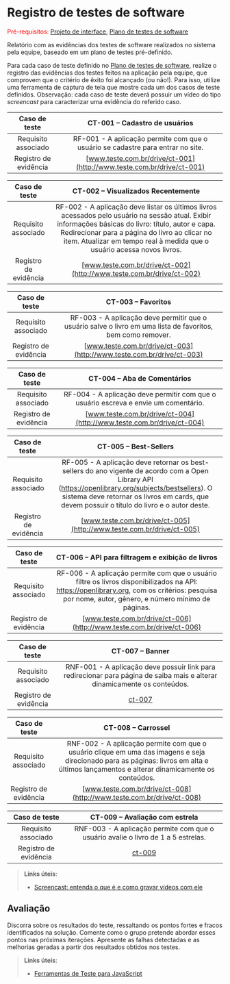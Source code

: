 # Registro de testes de software

<span style="color:red">Pré-requisitos: <a href="05-Projeto-interface.md"> Projeto de interface</a></span>, <a href="08-Plano-testes-software.md"> Plano de testes de software</a>

Relatório com as evidências dos testes de software realizados no sistema pela equipe, baseado em um plano de testes pré-definido.

Para cada caso de teste definido no <a href="08-Plano-testes-software.md"> Plano de testes de software</a>, realize o registro das evidências dos testes feitos na aplicação pela equipe, que comprovem que o critério de êxito foi alcançado (ou não!). Para isso, utilize uma ferramenta de captura de tela que mostre cada um dos casos de teste definidos. Observação: cada caso de teste deverá possuir um vídeo do tipo _screencast_ para caracterizar uma evidência do referido caso.

| **Caso de teste** | **CT-001 – Cadastro de usuários** |
|:---: |:---: |
| Requisito associado | RF-001 - A aplicação permite com que o usuário se cadastre para entrar no site. |
| Registro de evidência | [www.teste.com.br/drive/ct-001](http://www.teste.com.br/drive/ct-001) |

| **Caso de teste** | **CT-002 – Visualizados Recentemente** |
|:---: |:---: |
| Requisito associado | RF-002 - A aplicação deve listar os últimos livros acessados pelo usuário na sessão atual. Exibir informações básicas do livro: título, autor e capa. Redirecionar para a página do livro ao clicar no item. Atualizar em tempo real à medida que o usuário acessa novos livros. |
| Registro de evidência | [www.teste.com.br/drive/ct-002](http://www.teste.com.br/drive/ct-002) |

| **Caso de teste** | **CT-003 – Favoritos** |
|:---: |:---: |
| Requisito associado | RF-003 - A aplicação deve permitir que o usuário salve o livro em uma lista de favoritos, bem como remover. |
| Registro de evidência | [www.teste.com.br/drive/ct-003](http://www.teste.com.br/drive/ct-003) |

| **Caso de teste** | **CT-004 – Aba de Comentários** |
|:---: |:---: |
| Requisito associado | RF-004 - A aplicação deve permitir com que o usuário escreva e envie um comentário. |
| Registro de evidência | [www.teste.com.br/drive/ct-004](http://www.teste.com.br/drive/ct-004) |

| **Caso de teste** | **CT-005 – Best-Sellers** |
|:---: |:---: |
| Requisito associado | RF-005 - A aplicação deve retornar os best-sellers do ano vigente de acordo com a Open Library API (https://openlibrary.org/subjects/bestsellers). O sistema deve retornar os livros em cards, que devem possuir o título do livro e o autor deste. |
| Registro de evidência | [www.teste.com.br/drive/ct-005](http://www.teste.com.br/drive/ct-005) |

| **Caso de teste** | **CT-006 – API para filtragem e exibição de livros** |
|:---: |:---: |
| Requisito associado | RF-006 - A aplicação permite com que o usuário filtre os livros disponibilizados na API: https://openlibrary.org, com os critérios: pesquisa por nome, autor, gênero, e número mínimo de páginas. |
| Registro de evidência | [www.teste.com.br/drive/ct-006](http://www.teste.com.br/drive/ct-006) |

| **Caso de teste** | **CT-007 – Banner** |
|:---: |:---: |
| Requisito associado | RNF-001 - A aplicação deve possuir link para redirecionar para página de saiba mais e alterar dinamicamente os conteúdos. |
| Registro de evidência | [ct-007](https://drive.google.com/drive/folders/1E6STFhpE3L9kMlMLtPuaFNTV1iv4jE-Z?usp=sharing) |

| **Caso de teste** | **CT-008 – Carrossel** |
|:---: |:---: |
| Requisito associado | RNF-002 - A aplicação permite com que o usuário clique em uma das imagens e seja direcionado para as páginas: livros em alta e últimos lançamentos e alterar dinamicamente os conteúdos. |
| Registro de evidência | [www.teste.com.br/drive/ct-008](http://www.teste.com.br/drive/ct-008) |

| **Caso de teste** | **CT-009 – Avaliação com estrela** |
|:---: |:---: |
| Requisito associado | RNF-003 - A aplicação permite com que o usuário avalie o livro de 1 a 5 estrelas. |
| Registro de evidência | [ct-009](https://drive.google.com/file/d/1a_ZES-OUuWttM0zOH5WJkLV5PrXpjAIz/view?usp=drive_link) |

> **Links úteis**:
> - [Screencast: entenda o que é e como gravar vídeos com ele](https://rockcontent.com/br/blog/screencast/)

## Avaliação

Discorra sobre os resultados do teste, ressaltando os pontos fortes e fracos identificados na solução. Comente como o grupo pretende abordar esses pontos nas próximas iterações. Apresente as falhas detectadas e as melhorias geradas a partir dos resultados obtidos nos testes.

> **Links úteis**:
> - [Ferramentas de Teste para JavaScript](https://geekflare.com/javascript-unit-testing/)

